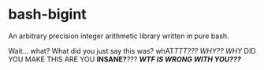 bash-bigint
===========

An arbitrary precision integer arithmetic library written in pure bash.

Wait... what? What did you just say this was? whAT*TTT???* _WHY?? WHY_ DID
YOU MAKE THIS ARE YOU **INSANE?**??? ___WTF IS WRONG WITH YOU???___
